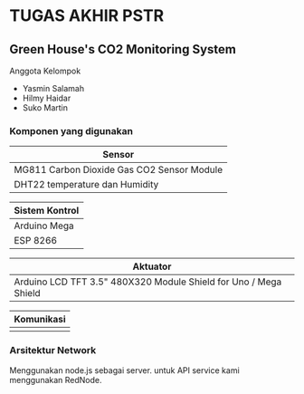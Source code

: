 # TUGAS AKHIR PSTR
## Green House's CO2 Monitoring System

Anggota Kelompok

  - Yasmin Salamah
  - Hilmy Haidar
  - Suko Martin
 
### Komponen yang digunakan

|Sensor|
|--|
| MG811 Carbon Dioxide Gas CO2 Sensor Module|
|DHT22 temperature dan Humidity |

|Sistem Kontrol |
|--|
| Arduino Mega|
| ESP 8266 |

|Aktuator|
|--|
| Arduino LCD TFT 3.5" 480X320 Module Shield for Uno / Mega Shield|

|Komunikasi|
|--|
||

### Arsitektur Network

Menggunakan node.js sebagai server.
untuk API service kami menggunakan RedNode. 
